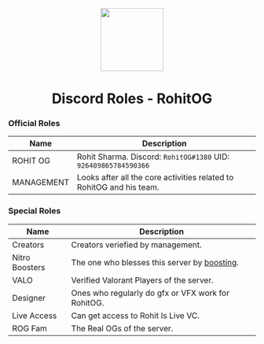 <div align="center">
    <img src="https://cdn.discordapp.com/attachments/946978569836453940/1071023302287564820/ROG_logo.png" width="128px" style="max-width:100%;">
    <h1>Discord Roles - RohitOG</h1>
</div>

<h3>Official Roles</h3>

| Name           | Description                                                                                                           |
|----------------|-----------------------------------------------------------------------------------------------------------------------|
|ROHIT OG          | Rohit Sharma.  Discord: `RohitOG#1380` UID: `926409865784590366`                                             |
|MANAGEMENT     | Looks after all the core activities related to RohitOG and his team.                                                      |

<h3>Special Roles</h3>

| Name              | Description                                                                                                                                                                                                     |
|-------------------|-----------------------------------------------------------------------------------------------------------------------------------------------------------------------------------------------------------------|
|Creators | Creators veriefied by management.                                                                                                                                                                |
|Nitro Boosters   | The one who blesses this server by [boosting](https://support.discord.com/hc/en-us/articles/360028038352-Server-Boosting-).                                                                                     |
|VALO   | Verified Valorant Players of the server.                                                                                                                                                                     |
|Designer  | Ones who regularly do gfx or VFX work for RohitOG.                                                                                                                                             |
| Live Access     | Can get access to Rohit Is Live VC.                                                                                       |
|ROG Fam   | The Real OGs of the server. |
